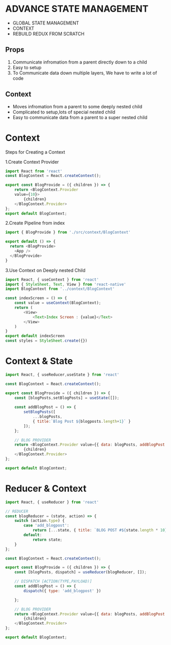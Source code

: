 # ADVANCE STATE MANAGEMENT

- GLOBAL STATE MANAGEMENT
- CONTEXT
- REBUILD REDUX FROM SCRATCH

## Props
1. Communicate infromation from a parent directly down to a child
2. Easy to setup
3. To Communicate data down multiple layers, We have to write a lot of code

## Context
* Moves infromation from a parent to some deeply nested child
* Complicated to setup,lots of special nested child
* Easy to communicate data from a parent to a super nested child

# Context
Steps for Creating a Context

1.Create Context Provider
``` javascript
import React from 'react'
const BlogContext = React.createContext(); 

export const BlogProvide = ({ children }) => {
    return <BlogContext.Provider
    value={10}>
        {children}
    </BlogContext.Provider>
};
export default BlogContext;
```

2.Create Pipeline from index
``` javascript
import { BlogProvide } from './src/context/BlogContext'

export default () => {
  return <BlogProvide>
    <App />
  </BlogProvide>
}
```

3.Use Context on Deeply nested Child
``` javascript
import React, { useContext } from 'react'
import { StyleSheet, Text, View } from 'react-native'
import BlogContext from '../context/BlogContext'

const indexScreen = () => {
    const value = useContext(BlogContext);
    return (
        <View>
            <Text>Index Screen : {value}</Text>
        </View>
    )
}
export default indexScreen
const styles = StyleSheet.create({})
```

# Context & State

``` javascript
import React, { useReducer,useState } from 'react'

const BlogContext = React.createContext();

export const BlogProvide = ({ children }) => {
    const [blogPosts,setBlogPosts] = useState([]);
    
    const addBlogPost = () => {
        setBlogPosts([
            ...blogPosts,
            { title:`Blog Post ${blogposts.length+1}` }
        ]);
    };

    // BLOG PROVIDER
    return <BlogContext.Provider value={{ data: blogPosts, addBlogPost: addBlogPost }}>
        {children}
    </BlogContext.Provider>
};

export default BlogContext;
```


# Reducer & Context
``` javascript
import React, { useReducer } from 'react'

// REDUCER
const blogReducer = (state, action) => {
    switch (action.type) {
        case 'add_blogpost':
            return [...state, { title: `BLOG POST #${state.length * 10}` }];
        default:
            return state;
    }
};

const BlogContext = React.createContext();

export const BlogProvide = ({ children }) => {
    const [blogPosts, dispatch] = useReducer(blogReducer, []);

    // DISPATCH [ACTION(TYPE,PAYLOAD)]
    const addBlogPost = () => {
        dispatch({ type: 'add_blogpost' })

    };

    // BLOG PROVIDER
    return <BlogContext.Provider value={{ data: blogPosts, addBlogPost: addBlogPost }}>
        {children}
    </BlogContext.Provider>
};

export default BlogContext;
```

